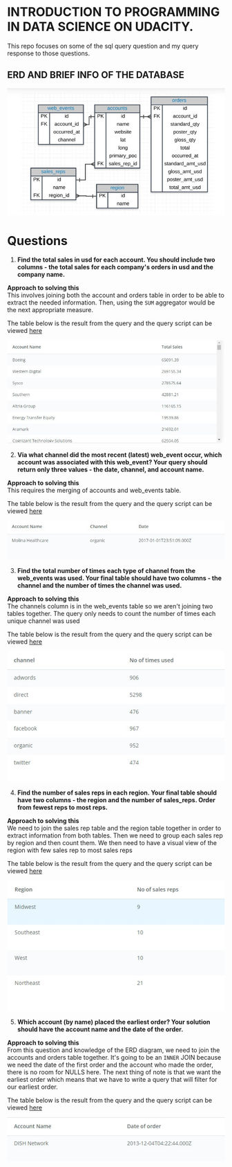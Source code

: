 # **INTRODUCTION TO PROGRAMMING IN DATA SCIENCE ON UDACITY**.
This repo focuses on some of the sql query question and my query response to those questions. 

## **ERD AND BRIEF INFO OF THE DATABASE**
![](https://github.com/OketunjiOludolapo/SQL-queries/blob/main/SQL%20JOINS/schema.jpg)


# **Questions**

1. **Find the total sales in usd for each account. You should include two columns - the total sales for each company's orders in usd and the company name.**

**Approach to solving this**<br>
This involves joining both the account and orders table in order to be able to extract the needed information. Then, using the `SUM` aggregator would be the next appropriate measure.

The table below is the result from the query and the query script can be viewed [here](./question1.sql)

![](./question1.jpg)

2. **Via what channel did the most recent (latest) web_event occur, which account was associated with this web_event? Your query should return only three values - the date, channel, and account name.**

**Approach to solving this**<br>
This requires the merging of accounts and web_events table.

The table below is the result from the query and the query script can be viewed [here](./question2.sql)

![](./question2.jpg)


3. **Find the total number of times each type of channel from the web_events was used. Your final table should have two columns - the channel and the number of times the channel was used.**

**Approach to solving this**<br>
The channels column is in the web_events table so we aren't joining two tables together. The query only needs to count the number of times each unique channel was used

The table below is the result from the query and the query script can be viewed [here](./question3.sql)

![](./question3.jpg)


4. **Find the number of sales reps in each region. Your final table should have two columns - the region and the number of sales_reps. Order from fewest reps to most reps.**

**Approach to solving this**<br>
We need to join the sales rep table and the region table together in order to extract information from both tables. Then we need to group each sales rep by region and then count them. We then need to have a visual view of the region with few sales rep to most sales reps

The table below is the result from the query and the query script can be viewed [here](./question4.sql)

![](./question4.jpg)

5. **Which account (by name) placed the earliest order? Your solution should have the account name and the date of the order.**
 
**Approach to solving this**<br>
 From this question and knowledge of the ERD diagram, we need to join the accounts and orders table together. It's going to be an `INNER` JOIN because we need the date of the first order and the account who made the order, there is no room for NULLS here. The next thing of note is that we want the earliest order which means that we have to write a query that will filter for our earliest order.

The table below is the result from the query and the query script can be viewed [here](./question5.sql)

![](./question5.jpg)
